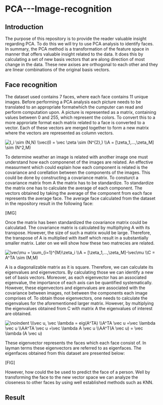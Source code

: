 # PCA---Image-recognition

## Introduction 
The purpose of this repository is to provide the reader valuable insight regarding PCA. To do this we will try to use PCA analysis to identify faces. In summary, the PCA method is a transformation of the feature space in manner that offers valuable insight related to the data. It does this by calculating a set of new basis vectors that are along direction of most change in the data. These new axises are orthogonal to each other and they are linear combinations of the original basis vectors. 

## Face recognition
The dataset used contains 7 faces, where each face contains 11 unique images. Before performing a PCA analysis each picture needs to be translated to an appropriate formatwhich the cumputer can read and perform computation upon. A picture is represented as a matrix, containing values between 0 and 255, which represent the colors. To convert this to a more approriate format each matrix related to a face is converted to a vector. Each of these vectors are merged together to form a new matrix where the vectors are represented as column vectors. 

<img src="https://latex.codecogs.com/gif.latex?I_i&space;\sim&space;(N,N)&space;\\vec(I)&space;=&space;\vec&space;\zeta&space;\sim&space;(N^{2},)&space;\\A&space;=&space;[\zeta_1,...,\zeta_M]&space;\sim&space;(N^2,M)" title="I_i \sim (N,N) \\vec(I) = \vec \zeta \sim (N^{2},) \\A = [\zeta_1,...,\zeta_M] \sim (N^2,M)" />

To determine weather an image is related with another image one must understand how each componenet of the images are related. An effective measurment which could explain how each component is related is the covariance and corellation between the components of the images. This could be done by constructing a covariance matrix. To consturct a covariance matrix from A the matrix has to be standardize. To standardize the matrix one has to calculate the average of each component. The vectors obtained by taking the average of the component from  each face represents the average face. The average face calculated from the dataset in the repository result in the following face:

[IMG]

Once the matrix has been standardized the covariance matrix could be calculatad. The covariance matrix is calculated by multipltying A with its transpose. However, the size of such a matrix would be large. Therefore, the transpose of A is multiplied with itself which result in a substantially smaller matrix. Later on we will show how these two matrecies are related.  

<img src="https://latex.codecogs.com/gif.latex?\vec\mu&space;=&space;\sum_{i=1}^{M}\zeta_i&space;\\A&space;=&space;[\zeta_1,...,\zeta_M]-\vec\mu&space;\\C&space;=&space;A^TA&space;\sim&space;(M,M)" title="\vec\mu = \sum_{i=1}^{M}\zeta_i \\A = [\zeta_1,...,\zeta_M]-\vec\mu \\C = A^TA \sim (M,M)" />

A is a diagonalizable matrix as it is square. Therefore, we can calculate its eigenvalues and eigenvectors. By calculating those we can identify a new set of basis vectors. Moreover, as each eigenvector has an associated eigenvalue, the importance of each axis can be quantified systematically. However, these eigenvectors and eigenvalues are associated with the covariance between images, not between the components each image comprises of. To obtain those eigenvectors, one needs to calculate the eigenvalues for the aforementioned larger matrix. However, by multiplying the eigenvalues obtained from C with matrix A the eigenvalues of interest are obtained.

<img src="https://latex.codecogs.com/gif.latex?\noindent&space;\\\vec&space;u,&space;\vec&space;\lambda&space;=&space;eig(A^TA)&space;\\A^TA&space;\vec&space;u&space;=\vec&space;\lambda&space;\vec&space;u&space;\\AA^TA&space;\vec&space;u&space;=\vec&space;\lambda&space;A&space;\vec&space;u&space;\\AA^T(A&space;\vec&space;u)&space;=&space;\vec&space;\lambda&space;(A&space;\vec&space;u)" title="\noindent \\\vec u, \vec \lambda = eig(A^TA) \\A^TA \vec u =\vec \lambda \vec u \\AA^TA \vec u =\vec \lambda A \vec u \\AA^T(A \vec u) = \vec \lambda (A \vec u)" />

These eigenvector represents the faces which each face consist of. In layman terms these eigenvectors are referred to as eigenfaces. The eigenfaces obtained from this dataset are presented below: 

[FIG]

However, how could the be used to predict the face of a person. Well by transforming the face to the new vector space we can analyze the closeness to other faces by using well established methods such as KNN.


## Result
